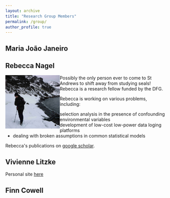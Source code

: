 ```yaml
---
layout: archive
title: "Research Group Members"
permalink: /group/
author_profile: true
---
```



## Maria João Janeiro

## Rebecca Nagel
<img src="/images/rebecca.JPG" align="left" width="170px"/>

Possibly the only person ever to come to St Andrews to shift away from studying seals!  Rebecca is a research fellow funded by the DFG.

Rebecca is working on various problems, including:
- selection analysis in the presence of confounding environmental variables
- development of low-cost low-power data loging platforms
- dealing with broken assumptions in common statistical models

Rebecca's publications on [google scholar](https://scholar.google.com/citations?user=SIRILEgAAAAJ&hl=en).

## Vivienne Litzke

Personal site [here](https://vlitzke.github.io/)

## Finn Cowell
